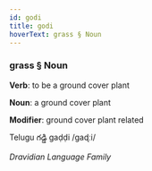 ```yaml
---
id: godi
title: godi
hoverText: grass § Noun
---
```


### grass § Noun

**Verb**: to be a ground cover plant

**Noun**: a ground cover plant

**Modifier**: ground cover plant related

Telugu గడ్డి gaḍḍi /ɡaɖːi/

*Dravidian Language Family*